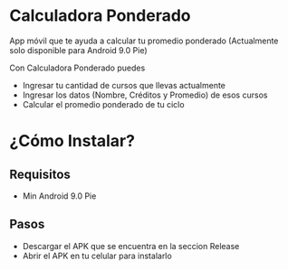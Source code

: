 # Calculadora Ponderado
App móvil que te ayuda a calcular tu promedio ponderado (Actualmente solo disponible para Android 9.0 Pie)

Con Calculadora Ponderado puedes
* Ingresar tu cantidad de cursos que llevas actualmente
* Ingresar los datos (Nombre, Créditos y Promedio) de esos cursos
* Calcular el promedio ponderado de tu ciclo

# ¿Cómo Instalar?
## Requisitos
* Min Android 9.0 Pie

## Pasos
* Descargar el APK que se encuentra en la seccion Release
* Abrir el APK en tu celular para instalarlo
